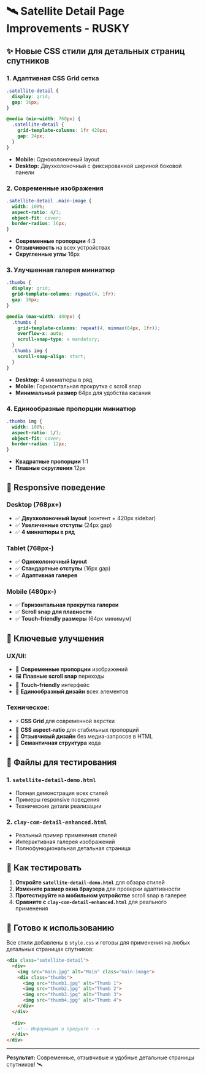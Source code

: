 # 🛰️ Satellite Detail Page Improvements - RUSKY

## ✨ Новые CSS стили для детальных страниц спутников

### 1. **Адаптивная CSS Grid сетка**
```css
.satellite-detail {
  display: grid; 
  gap: 16px;
}

@media (min-width: 768px) {
  .satellite-detail { 
    grid-template-columns: 1fr 420px; 
    gap: 24px; 
  }
}
```
- **Mobile:** Одноколоночный layout
- **Desktop:** Двухколоночный с фиксированной шириной боковой панели

### 2. **Современные изображения**
```css
.satellite-detail .main-image {
  width: 100%; 
  aspect-ratio: 4/3; 
  object-fit: cover; 
  border-radius: 16px;
}
```
- **Современные пропорции** 4:3
- **Отзывчивость** на всех устройствах
- **Скругленные углы** 16px

### 3. **Улучшенная галерея миниатюр**
```css
.thumbs {
  display: grid; 
  grid-template-columns: repeat(4, 1fr); 
  gap: 10px;
}

@media (max-width: 480px) {
  .thumbs { 
    grid-template-columns: repeat(4, minmax(64px, 1fr)); 
    overflow-x: auto; 
    scroll-snap-type: x mandatory; 
  }
  .thumbs img { 
    scroll-snap-align: start; 
  }
}
```
- **Desktop:** 4 миниатюры в ряд
- **Mobile:** Горизонтальная прокрутка с scroll snap
- **Минимальный размер** 64px для удобства касания

### 4. **Единообразные пропорции миниатюр**
```css
.thumbs img {
  width: 100%; 
  aspect-ratio: 1/1; 
  object-fit: cover; 
  border-radius: 12px;
}
```
- **Квадратные пропорции** 1:1
- **Плавные скругления** 12px

## 📱 Responsive поведение

### Desktop (768px+)
- ✅ **Двухколоночный layout** (контент + 420px sidebar)
- ✅ **Увеличенные отступы** (24px gap)
- ✅ **4 миниатюры в ряд**

### Tablet (768px-)
- ✅ **Одноколоночный layout**
- ✅ **Стандартные отступы** (16px gap)
- ✅ **Адаптивная галерея**

### Mobile (480px-)
- ✅ **Горизонтальная прокрутка галереи**
- ✅ **Scroll snap для плавности**
- ✅ **Touch-friendly размеры** (64px минимум)

## 🎯 Ключевые улучшения

### UX/UI:
- 📐 **Современные пропорции** изображений
- 🖼️ **Плавные scroll snap** переходы
- 📱 **Touch-friendly** интерфейс
- 🎨 **Единообразный дизайн** всех элементов

### Техническое:
- ⚡ **CSS Grid** для современной верстки
- 📏 **CSS aspect-ratio** для стабильных пропорций
- 🔄 **Отзывчивый дизайн** без медиа-запросов в HTML
- 🎯 **Семантичная структура** кода

## 📁 Файлы для тестирования

### 1. **`satellite-detail-demo.html`**
- Полная демонстрация всех стилей
- Примеры responsive поведения
- Технические детали реализации

### 2. **`clay-com-detail-enhanced.html`**
- Реальный пример применения стилей
- Интерактивная галерея изображений
- Полнофункциональная детальная страница

## 🧪 Как тестировать

1. **Откройте `satellite-detail-demo.html`** для обзора стилей
2. **Измените размер окна браузера** для проверки адаптивности
3. **Протестируйте на мобильном устройстве** scroll snap в галерее
4. **Сравните с `clay-com-detail-enhanced.html`** для реального применения

## 🚀 Готово к использованию

Все стили добавлены в `style.css` и готовы для применения на любых детальных страницах спутников:

```html
<div class="satellite-detail">
  <div>
    <img src="main.jpg" alt="Main" class="main-image">
    <div class="thumbs">
      <img src="thumb1.jpg" alt="Thumb 1">
      <img src="thumb2.jpg" alt="Thumb 2">
      <img src="thumb3.jpg" alt="Thumb 3">
      <img src="thumb4.jpg" alt="Thumb 4">
    </div>
  </div>
  
  <div>
    <!-- Информация о продукте -->
  </div>
</div>
```

---

**Результат:** Современные, отзывчивые и удобные детальные страницы спутников! 🛰️